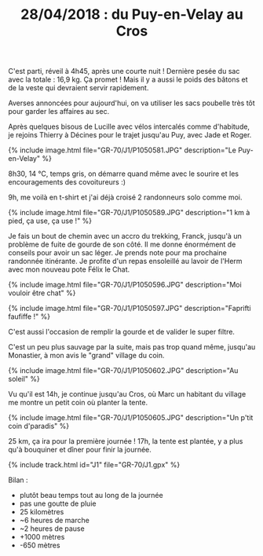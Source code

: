 ﻿---
title: "28/04/2018 : du Puy-en-Velay au Cros"
permalink: /GR-70/J1/
sidebar:
  nav: "gr_70"
enable_tracks: true
---

C'est parti, réveil à 4h45, après une courte nuit !
Dernière pesée du sac avec la totale : 16,9 kg. Ça promet ! Mais il y a aussi le poids des bâtons et de la veste qui devraient servir rapidement.

Averses annoncées pour aujourd'hui, on va utiliser les sacs poubelle très tôt pour garder les affaires au sec.

Après quelques bisous de Lucille avec vélos intercalés comme d'habitude, je rejoins Thierry à Décines pour le trajet jusqu'au Puy, avec Jade et Roger.

{% include image.html file="GR-70/J1/P1050581.JPG" description="Le Puy-en-Velay" %}

8h30, 14 °C, temps gris, on démarre quand même avec le sourire et les encouragements des covoitureurs :)

9h, me voilà en t-shirt et j'ai déjà croisé 2 randonneurs solo comme moi.

{% include image.html file="GR-70/J1/P1050589.JPG" description="1 km à pied, ça use, ça use !" %}

Je fais un bout de chemin avec un accro du trekking, Franck, jusqu'à un problème de fuite de gourde de son côté.
Il me donne énormément de conseils pour avoir un sac léger. Je prends note pour ma prochaine randonnée itinérante.
Je profite d'un repas ensoleillé au lavoir de l'Herm avec mon nouveau pote Félix le Chat.

{% include image.html file="GR-70/J1/P1050596.JPG" description="Moi vouloir être chat" %}

{% include image.html file="GR-70/J1/P1050597.JPG" description="Faprifti faufiffe !" %}

C'est aussi l'occasion de remplir la gourde et de valider le super filtre.

C'est un peu plus sauvage par la suite, mais pas trop quand même, jusqu'au Monastier, à mon avis le "grand" village du coin.

{% include image.html file="GR-70/J1/P1050602.JPG" description="Au soleil" %}

Vu qu'il est 14h, je continue jusqu'au Cros, où Marc un habitant du village me montre un petit coin où planter la tente.

{% include image.html file="GR-70/J1/P1050605.JPG" description="Un p'tit coin d'paradis" %}

25 km, ça ira pour la première journée ! 17h, la tente est plantée, y a plus qu'à bouquiner et dîner pour finir la journée.

{% include track.html id="J1" file="GR-70/J1.gpx" %}

Bilan :
* plutôt beau temps tout au long de la journée
* pas une goutte de pluie
* 25 kilomètres
* ~6 heures de marche
* ~2 heures de pause
* +1000 mètres
* -650 mètres
